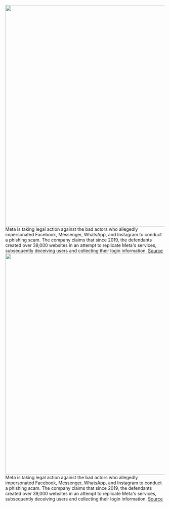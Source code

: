 <img src='https://cdn.vox-cdn.com/thumbor/nkA6fRBnI8A8bLS9wAqKeRToGOo=/0x0:2040x1360/1200x800/filters:focal(857x517:1183x843)/cdn.vox-cdn.com/uploads/chorus_image/image/70299091/acastro_211101_1777_meta_0002.0.jpg' width='700px' /><br/>
Meta is taking legal action against the bad actors who allegedly impersonated Facebook, Messenger, WhatsApp, and Instagram to conduct a phishing scam. The company claims that since 2019, the defendants created over 39,000 websites in an attempt to replicate Meta's services, subsequently deceiving users and collecting their login information.
<a href='https://www.theverge.com/2021/12/20/22846952/meta-lawsuit-phishing-attacks'> Source <a/><img src='https://cdn.vox-cdn.com/thumbor/nkA6fRBnI8A8bLS9wAqKeRToGOo=/0x0:2040x1360/1200x800/filters:focal(857x517:1183x843)/cdn.vox-cdn.com/uploads/chorus_image/image/70299091/acastro_211101_1777_meta_0002.0.jpg' width='700px' /><br/>
Meta is taking legal action against the bad actors who allegedly impersonated Facebook, Messenger, WhatsApp, and Instagram to conduct a phishing scam. The company claims that since 2019, the defendants created over 39,000 websites in an attempt to replicate Meta's services, subsequently deceiving users and collecting their login information.
<a href='https://www.theverge.com/2021/12/20/22846952/meta-lawsuit-phishing-attacks'> Source <a/>